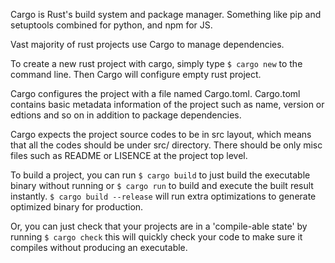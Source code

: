 Cargo is Rust's build system and package manager.
Something like pip and setuptools combined for python, and npm for JS.

Vast majority of rust projects use Cargo to manage dependencies.

To create a new rust project with cargo, simply type ```$ cargo new``` to the command line. Then Cargo will configure empty rust project.

Cargo configures the project with a file named Cargo.toml. Cargo.toml contains basic metadata information of the project such as name, version or edtions and so on in addition to package dependencies.

Cargo expects the project source codes to be in src layout, which means that all the codes should be under src/ directory. There should be only misc files such as README or LISENCE at the project top level.

To build a project, you can run ```$ cargo build``` to just build the executable binary without running or ```$ cargo run``` to build and execute the built result instantly. ```$ cargo build --release``` will run extra optimizations to generate optimized binary for production.

Or, you can just check that your projects are in a 'compile-able state' by running ```$ cargo check``` this will quickly check your code to make sure it compiles without producing an executable. 
